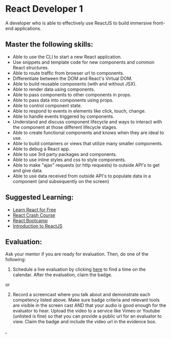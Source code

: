 # React Developer 1

A developer who is able to effectively use ReactJS to build immersive front-end applications.

## Master the following skills:

* Able to use the CLI to start a new React application.
* Use snippets and template code for new components and common React structures.
* Able to route traffic from browser url to components.
* Differentiate between the DOM and React's Virtual DOM.
* Able to build reusable components (with and without JSX).
* Able to render data using components.
* Able to pass components to other components in props.
* Able to pass data into components using props.
* Able to control component state.
* Able to respond to events in elements like click, touch, change.
* Able to handle events triggered by components.
* Understand and discuss component lifecycle and ways to interact with the component at those different lifecycle stages.
* Able to create functional components and knows when they are ideal to use.
* Able to build containers or views that utilize many smaller components.
* Able to debug a React app.
* Able to use 3rd party packages and components.
* Able to use inline styles and css to style components. 
* Able to make "ajax" requests (or http requests) to outside API's to get and give data.
* Able to use data received from outside API's to populate data in a component (and subsequently on the screen)

## Suggested Learning:

* [Learn React for Free](https://scrimba.com/g/glearnreact)
* [React Crash Course](https://www.youtube.com/watch?v=Ke90Tje7VS0)
* [React Bootcamp](https://tylermcginnis.com/free-react-bootcamp/)
* [Introduction to ReactJS](https://www.edx.org/course/introduction-to-reactjs)

## Evaluation:

Ask your mentor if you are ready for evaluation. Then, do one of the following:

1. Schedule a live evaluation by clicking [here](https://calendly.com/codex-academy/level-3-mastery-evaluation?a1=React%20Developer%201&a2=wa0Us0a_RSiW4ZvlbW6tRA) to find a time on the calendar. After the evaluation, claim the badge.

or

2. Record a screencast where you talk about and demonstrate each competency listed above. Make sure badge criteria and relevant tools are visible in the screen cast AND that your audio is good enough for the evaluator to hear. Upload the video to a service like Vimeo or Youtube (unlisted is fine) so that you can provide a public url for an evaluator to view. Claim the badge and include the video url in the evidence box.

[.](level-3)